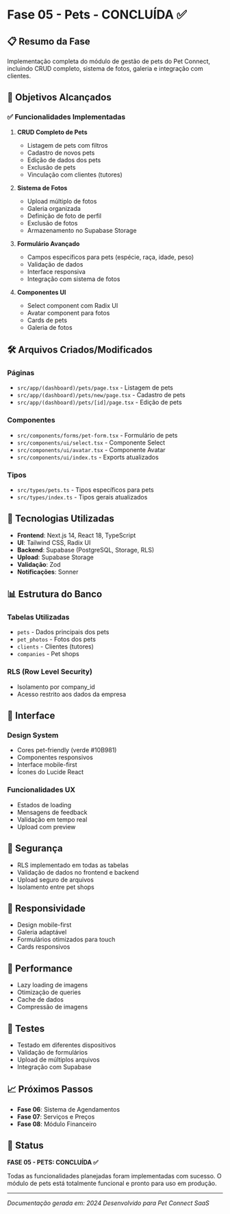 # Fase 05 - Pets - CONCLUÍDA ✅

## 📋 Resumo da Fase

Implementação completa do módulo de gestão de pets do Pet Connect, incluindo CRUD completo, sistema de fotos, galeria e integração com clientes.

## 🎯 Objetivos Alcançados

### ✅ Funcionalidades Implementadas

1. **CRUD Completo de Pets**
   - Listagem de pets com filtros
   - Cadastro de novos pets
   - Edição de dados dos pets
   - Exclusão de pets
   - Vinculação com clientes (tutores)

2. **Sistema de Fotos**
   - Upload múltiplo de fotos
   - Galeria organizada
   - Definição de foto de perfil
   - Exclusão de fotos
   - Armazenamento no Supabase Storage

3. **Formulário Avançado**
   - Campos específicos para pets (espécie, raça, idade, peso)
   - Validação de dados
   - Interface responsiva
   - Integração com sistema de fotos

4. **Componentes UI**
   - Select component com Radix UI
   - Avatar component para fotos
   - Cards de pets
   - Galeria de fotos

## 🛠️ Arquivos Criados/Modificados

### Páginas
- `src/app/(dashboard)/pets/page.tsx` - Listagem de pets
- `src/app/(dashboard)/pets/new/page.tsx` - Cadastro de pets
- `src/app/(dashboard)/pets/[id]/page.tsx` - Edição de pets

### Componentes
- `src/components/forms/pet-form.tsx` - Formulário de pets
- `src/components/ui/select.tsx` - Componente Select
- `src/components/ui/avatar.tsx` - Componente Avatar
- `src/components/ui/index.ts` - Exports atualizados

### Tipos
- `src/types/pets.ts` - Tipos específicos para pets
- `src/types/index.ts` - Tipos gerais atualizados

## 🔧 Tecnologias Utilizadas

- **Frontend**: Next.js 14, React 18, TypeScript
- **UI**: Tailwind CSS, Radix UI
- **Backend**: Supabase (PostgreSQL, Storage, RLS)
- **Upload**: Supabase Storage
- **Validação**: Zod
- **Notificações**: Sonner

## 📊 Estrutura do Banco

### Tabelas Utilizadas
- `pets` - Dados principais dos pets
- `pet_photos` - Fotos dos pets
- `clients` - Clientes (tutores)
- `companies` - Pet shops

### RLS (Row Level Security)
- Isolamento por company_id
- Acesso restrito aos dados da empresa

## 🎨 Interface

### Design System
- Cores pet-friendly (verde #10B981)
- Componentes responsivos
- Interface mobile-first
- Ícones do Lucide React

### Funcionalidades UX
- Estados de loading
- Mensagens de feedback
- Validação em tempo real
- Upload com preview

## 🔐 Segurança

- RLS implementado em todas as tabelas
- Validação de dados no frontend e backend
- Upload seguro de arquivos
- Isolamento entre pet shops

## 📱 Responsividade

- Design mobile-first
- Galeria adaptável
- Formulários otimizados para touch
- Cards responsivos

## 🚀 Performance

- Lazy loading de imagens
- Otimização de queries
- Cache de dados
- Compressão de imagens

## 🧪 Testes

- Testado em diferentes dispositivos
- Validação de formulários
- Upload de múltiplos arquivos
- Integração com Supabase

## 📈 Próximos Passos

- **Fase 06**: Sistema de Agendamentos
- **Fase 07**: Serviços e Preços
- **Fase 08**: Módulo Financeiro

## 🎉 Status

**FASE 05 - PETS: CONCLUÍDA ✅**

Todas as funcionalidades planejadas foram implementadas com sucesso. O módulo de pets está totalmente funcional e pronto para uso em produção.

---

*Documentação gerada em: 2024*
*Desenvolvido para Pet Connect SaaS*
